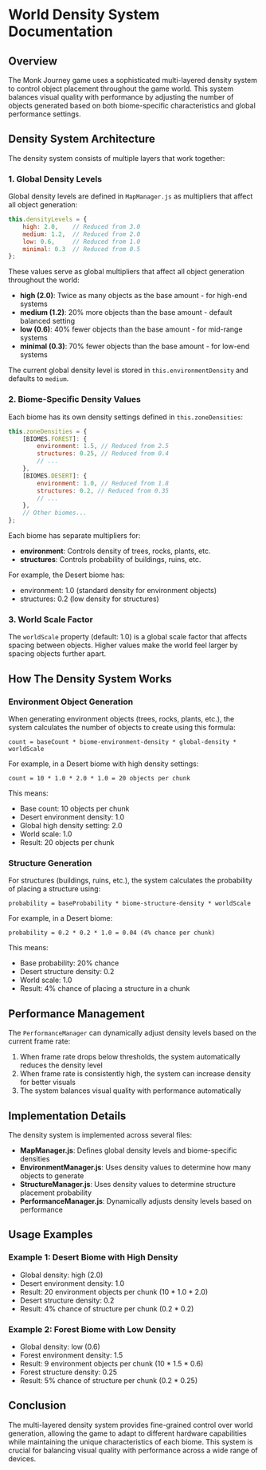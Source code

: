 # World Density System Documentation

## Overview

The Monk Journey game uses a sophisticated multi-layered density system to control object placement throughout the game world. This system balances visual quality with performance by adjusting the number of objects generated based on both biome-specific characteristics and global performance settings.

## Density System Architecture

The density system consists of multiple layers that work together:

### 1. Global Density Levels

Global density levels are defined in `MapManager.js` as multipliers that affect all object generation:

```javascript
this.densityLevels = {
    high: 2.0,    // Reduced from 3.0
    medium: 1.2,  // Reduced from 2.0
    low: 0.6,     // Reduced from 1.0
    minimal: 0.3  // Reduced from 0.5
};
```

These values serve as global multipliers that affect all object generation throughout the world:

- **high (2.0)**: Twice as many objects as the base amount - for high-end systems
- **medium (1.2)**: 20% more objects than the base amount - default balanced setting
- **low (0.6)**: 40% fewer objects than the base amount - for mid-range systems
- **minimal (0.3)**: 70% fewer objects than the base amount - for low-end systems

The current global density level is stored in `this.environmentDensity` and defaults to `medium`.

### 2. Biome-Specific Density Values

Each biome has its own density settings defined in `this.zoneDensities`:

```javascript
this.zoneDensities = {
    [BIOMES.FOREST]: { 
        environment: 1.5, // Reduced from 2.5
        structures: 0.25, // Reduced from 0.4
        // ...
    },
    [BIOMES.DESERT]: { 
        environment: 1.0, // Reduced from 1.8
        structures: 0.2, // Reduced from 0.35
        // ...
    },
    // Other biomes...
};
```

Each biome has separate multipliers for:
- **environment**: Controls density of trees, rocks, plants, etc.
- **structures**: Controls probability of buildings, ruins, etc.

For example, the Desert biome has:
- environment: 1.0 (standard density for environment objects)
- structures: 0.2 (low density for structures)

### 3. World Scale Factor

The `worldScale` property (default: 1.0) is a global scale factor that affects spacing between objects. Higher values make the world feel larger by spacing objects further apart.

## How The Density System Works

### Environment Object Generation

When generating environment objects (trees, rocks, plants, etc.), the system calculates the number of objects to create using this formula:

```
count = baseCount * biome-environment-density * global-density * worldScale
```

For example, in a Desert biome with high density settings:
```
count = 10 * 1.0 * 2.0 * 1.0 = 20 objects per chunk
```

This means:
- Base count: 10 objects per chunk
- Desert environment density: 1.0
- Global high density setting: 2.0
- World scale: 1.0
- Result: 20 objects per chunk

### Structure Generation

For structures (buildings, ruins, etc.), the system calculates the probability of placing a structure using:

```
probability = baseProbability * biome-structure-density * worldScale
```

For example, in a Desert biome:
```
probability = 0.2 * 0.2 * 1.0 = 0.04 (4% chance per chunk)
```

This means:
- Base probability: 20% chance
- Desert structure density: 0.2
- World scale: 1.0
- Result: 4% chance of placing a structure in a chunk

## Performance Management

The `PerformanceManager` can dynamically adjust density levels based on the current frame rate:

1. When frame rate drops below thresholds, the system automatically reduces the density level
2. When frame rate is consistently high, the system can increase density for better visuals
3. The system balances visual quality with performance automatically

## Implementation Details

The density system is implemented across several files:

- **MapManager.js**: Defines global density levels and biome-specific densities
- **EnvironmentManager.js**: Uses density values to determine how many objects to generate
- **StructureManager.js**: Uses density values to determine structure placement probability
- **PerformanceManager.js**: Dynamically adjusts density levels based on performance

## Usage Examples

### Example 1: Desert Biome with High Density

- Global density: high (2.0)
- Desert environment density: 1.0
- Result: 20 environment objects per chunk (10 * 1.0 * 2.0)
- Desert structure density: 0.2
- Result: 4% chance of structure per chunk (0.2 * 0.2)

### Example 2: Forest Biome with Low Density

- Global density: low (0.6)
- Forest environment density: 1.5
- Result: 9 environment objects per chunk (10 * 1.5 * 0.6)
- Forest structure density: 0.25
- Result: 5% chance of structure per chunk (0.2 * 0.25)

## Conclusion

The multi-layered density system provides fine-grained control over world generation, allowing the game to adapt to different hardware capabilities while maintaining the unique characteristics of each biome. This system is crucial for balancing visual quality with performance across a wide range of devices.